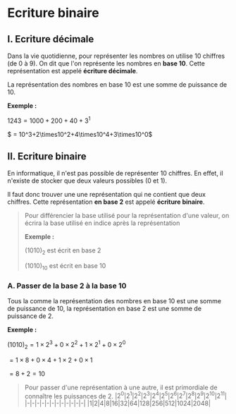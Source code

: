 # Ecriture binaire

## I. Ecriture décimale
Dans la vie quotidienne, pour représenter les nombres on utilise 10 chiffres (de 0 à 9). On dit que l'on représente les nombres en **base 10**.
Cette représentation est appelé **écriture décimale**. 

La représentation des nombres en base 10 est une somme de puissance de 10. 

**Exemple :**

$1243 = 1000+200+40+3 ^1$

$ = 10^3+2\times10^2+4\times10^4+3\times10^0$

## II. Ecriture binaire 
En informatique, il n'est pas possible de représenter 10 chiffres. En effet, il n'existe de stocker que deux valeurs possibles (0 et 1).

Il faut donc trouver une une représentation qui ne contient que deux chiffres. Cette représentation **en base 2** est appelé **écriture binaire**.

> Pour différencier la base utilisé pour la représentation d'une valeur, on écrira la base utilisé en indice après la représentation
>
>**Exemple :**
>
>$(1010)_{2}$ est écrit en base 2 
>
>$(1010)_{10}$ est écrit en base 10

### A. Passer de la base 2 à la base 10
Tous la comme la représentation des nombres en base 10 est une somme de puissance de 10, la représentation en base 2 est une somme de puissance de 2.

**Exemple :**

$(1010)_2 = 1 \times 2^3 + 0 \times 2^2 + 1 \times 2^1 + 0 \times 2^0$

$= 1 \times 8 + 0 \times 4 + 1 \times 2 + 0 \times 1$

$= 8 + 2 = 10$

>Pour passer d'une représentation à une autre, il est primordiale de connaître les puissances de 2.
>|$2^0$|$2^1$|$2^2$|$2^3$|$2^4$|$2^5$|$2^6$|$2^7$|$2^8$|$2^9$|$2^{10}$|$2^{11}$|
>|-|-|-|-|-|-|-|-|-|-|-|-|
>|$1$|$2$|$4$|$8$|$16$|$32$|$64$|$128$|$256$|$512$|$1024$|$2048$|


